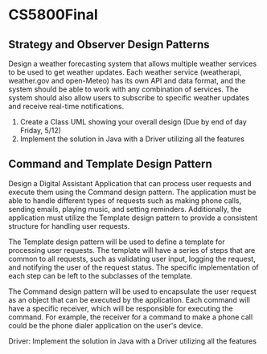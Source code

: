 # CS5800Final
## Strategy and Observer Design Patterns
Design a weather forecasting system that allows multiple weather services to be used to get weather
updates. Each weather service (weatherapi, weather.gov and open-Meteo) has its own API and data
format, and the system should be able to work with any combination of services. The system should also
allow users to subscribe to specific weather updates and receive real-time notifications.


1) Create a Class UML showing your overall design (Due by end of day Friday, 5/12)
2) Implement the solution in Java with a Driver utilizing all the features


## Command and Template Design Pattern
Design a Digital Assistant Application that can process user requests and execute them using the
Command design pattern. The application must be able to handle different types of requests such as
making phone calls, sending emails, playing music, and setting reminders. Additionally, the application
must utilize the Template design pattern to provide a consistent structure for handling user requests.

The Template design pattern will be used to define a template for processing user requests. The
template will have a series of steps that are common to all requests, such as validating user input,
logging the request, and notifying the user of the request status. The specific implementation of each
step can be left to the subclasses of the template.

The Command design pattern will be used to encapsulate the user request as an object that can be
executed by the application. Each command will have a specific receiver, which will be responsible for
executing the command. For example, the receiver for a command to make a phone call could be the
phone dialer application on the user's device.

Driver:
Implement the solution in Java with a Driver utilizing all the features

